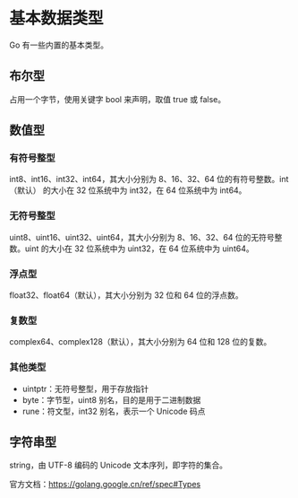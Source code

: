# 基本数据类型

Go 有一些内置的基本类型。

## 布尔型

占用一个字节，使用关键字 bool 来声明，取值 true 或 false。

## 数值型

### 有符号整型

int8、int16、int32、int64，其大小分别为 8、16、32、64 位的有符号整数。int（默认） 的大小在 32 位系统中为 int32，在 64 位系统中为 int64。

### 无符号整型

uint8、uint16、uint32、uint64，其大小分别为 8、16、32、64 位的无符号整数。uint 的大小在 32 位系统中为 uint32，在 64 位系统中为 uint64。

### 浮点型

float32、float64（默认），其大小分别为 32 位和 64 位的浮点数。

### 复数型

complex64、complex128（默认），其大小分别为 64 位和 128 位的复数。

### 其他类型

- uintptr：无符号整型，用于存放指针
- byte：字节型，uint8 别名，目的是用于二进制数据
- rune：符文型，int32 别名，表示一个 Unicode 码点

## 字符串型

string，由 UTF-8 编码的 Unicode 文本序列，即字符的集合。

官方文档：https://golang.google.cn/ref/spec#Types
